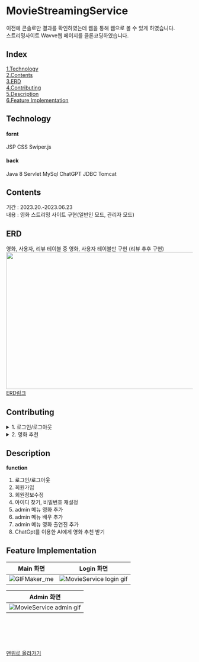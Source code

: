 # MovieStreamingService
이전에 콘솔로만 결과를 확인하였는데 웹을 통해 웹으로 볼 수 있게 하였습니다.<br>
스트리밍사이트 Wavve웹 페이지를 클론코딩하였습니다.

## Index
[1.Technology](#technology)<br>
[2.Contents](#contents)<br>
[3.ERD](#erd)<br>
[4.Contributing](#contributing)<br>
[5.Description](#description)<br>
[6.Feature Implementation](#feature-implementation)

## Technology
<h4>fornt</h4>
JSP CSS Swiper.js
<h4>back</h4>
Java 8 Servlet MySql ChatGPT JDBC Tomcat

## Contents
기간 : 2023.20.-2023.06.23 <br/>
내용 : 영화 스트리밍 사이트 구현(일반인 모드, 관리자 모드)



## ERD
영화, 사용자, 리뷰 테이블 중 영화, 사용자 테이블만 구현
(리뷰 추후 구현)
<img src="https://github.com/sesam-me/PlayData_BootCamp/assets/122416681/c76aa14a-d5c2-4ca2-8a25-a3abc5f7b410"  width="700" height="370"> <br/>
[ERD링크](https://www.erdcloud.com/d/Zjxy3xfjEpDhucjbk)


## Contributing
<details>
<summary>1. 로그인/로그아웃</summary>
<div markdown="1">
  
    1-1. id와 email 중 선택하여 로그인 가능
    1-2. 아이디 저장
          - 아이디 저장 체크 후에는 계속해서 체크박스 체크 상태 유지
          - 아이디 저장 체크 해체 후에는 계속해서 체크박스 해체 상태 유지
    1-3. 로그인 성공 후, head부분 로그인 버튼에서 로그아웃 버튼으로 변경
    1-4. 로그인 성공 후에만, MY페이지에서 회원정보 확인 및 수정 가능 / 실패 시, 로그인 화면으로 이동
    1-5. 관리자 외 접속 제한 : 관리자 계정 로그인 성공 시에만, 관리자 페이지 버튼 생성
    1-6. 로그아웃

</div>
</details>

<details>
<summary>2. 영화 추천</summary>
<div markdown="1"> 
  
- 장르별 영화 추천
</div>
</details>


## Description
**function**

<ol>
  <li>로그인/로그아웃</li>
  <li>회원가입</li>
  <li>회원정보수정</li>
  <li>아이디 찾기, 비밀번호 재설정</li>
  <li>admin 메뉴 영화 추가</li>
  <li>admin 메뉴 배우 추가</li>
  <li>admin 메뉴 영화 출연진 추가</li>
  <li>ChatGpt를 이용한 AI에게 영화 추천 받기</li>
</ol>


## Feature Implementation

| Main 화면      | Login 화면        |
| ------------ | ------------- |
| ![GIFMaker_me](https://github.com/sesam-me/HTML_lesson/assets/122416681/b5aa6afa-9ce7-4685-972b-830ab5d4ab05)| ![MovieService login gif](https://github.com/sesam-me/HTML_lesson/assets/122416681/911bd4e9-a6ee-40df-b5f6-68698942d45a)  |

| Admin 화면     |
| ------------ |
| ![MovieService admin gif](https://github.com/sesam-me/HTML_lesson/assets/122416681/a100fb95-d0f1-423c-a539-8461dadb879b)|






<br>
<br>
<br>
<br>

[맨위로 올라가기](#)
